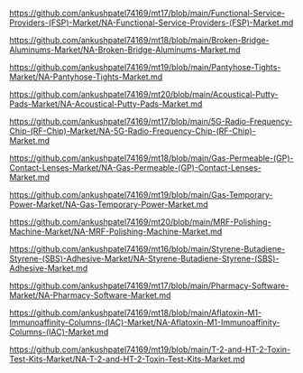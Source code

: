 <p><a href="https://github.com/ankushpatel74169/mt17/blob/main/Functional-Service-Providers-(FSP)-Market/NA-Functional-Service-Providers-(FSP)-Market.md">https://github.com/ankushpatel74169/mt17/blob/main/Functional-Service-Providers-(FSP)-Market/NA-Functional-Service-Providers-(FSP)-Market.md</a></p><p><a href="https://github.com/ankushpatel74169/mt18/blob/main/Broken-Bridge-Aluminums-Market/NA-Broken-Bridge-Aluminums-Market.md">https://github.com/ankushpatel74169/mt18/blob/main/Broken-Bridge-Aluminums-Market/NA-Broken-Bridge-Aluminums-Market.md</a></p><p><a href="https://github.com/ankushpatel74169/mt19/blob/main/Pantyhose-Tights-Market/NA-Pantyhose-Tights-Market.md">https://github.com/ankushpatel74169/mt19/blob/main/Pantyhose-Tights-Market/NA-Pantyhose-Tights-Market.md</a></p><p><a href="https://github.com/ankushpatel74169/mt20/blob/main/Acoustical-Putty-Pads-Market/NA-Acoustical-Putty-Pads-Market.md">https://github.com/ankushpatel74169/mt20/blob/main/Acoustical-Putty-Pads-Market/NA-Acoustical-Putty-Pads-Market.md</a></p><p><a href="https://github.com/ankushpatel74169/mt17/blob/main/5G-Radio-Frequency-Chip-(RF-Chip)-Market/NA-5G-Radio-Frequency-Chip-(RF-Chip)-Market.md">https://github.com/ankushpatel74169/mt17/blob/main/5G-Radio-Frequency-Chip-(RF-Chip)-Market/NA-5G-Radio-Frequency-Chip-(RF-Chip)-Market.md</a></p><p><a href="https://github.com/ankushpatel74169/mt18/blob/main/Gas-Permeable-(GP)-Contact-Lenses-Market/NA-Gas-Permeable-(GP)-Contact-Lenses-Market.md">https://github.com/ankushpatel74169/mt18/blob/main/Gas-Permeable-(GP)-Contact-Lenses-Market/NA-Gas-Permeable-(GP)-Contact-Lenses-Market.md</a></p><p><a href="https://github.com/ankushpatel74169/mt19/blob/main/Gas-Temporary-Power-Market/NA-Gas-Temporary-Power-Market.md">https://github.com/ankushpatel74169/mt19/blob/main/Gas-Temporary-Power-Market/NA-Gas-Temporary-Power-Market.md</a></p><p><a href="https://github.com/ankushpatel74169/mt20/blob/main/MRF-Polishing-Machine-Market/NA-MRF-Polishing-Machine-Market.md">https://github.com/ankushpatel74169/mt20/blob/main/MRF-Polishing-Machine-Market/NA-MRF-Polishing-Machine-Market.md</a></p><p><a href="https://github.com/ankushpatel74169/mt16/blob/main/Styrene-Butadiene-Styrene-(SBS)-Adhesive-Market/NA-Styrene-Butadiene-Styrene-(SBS)-Adhesive-Market.md">https://github.com/ankushpatel74169/mt16/blob/main/Styrene-Butadiene-Styrene-(SBS)-Adhesive-Market/NA-Styrene-Butadiene-Styrene-(SBS)-Adhesive-Market.md</a></p><p><a href="https://github.com/ankushpatel74169/mt17/blob/main/Pharmacy-Software-Market/NA-Pharmacy-Software-Market.md">https://github.com/ankushpatel74169/mt17/blob/main/Pharmacy-Software-Market/NA-Pharmacy-Software-Market.md</a></p><p><a href="https://github.com/ankushpatel74169/mt18/blob/main/Aflatoxin-M1-Immunoaffinity-Columns-(IAC)-Market/NA-Aflatoxin-M1-Immunoaffinity-Columns-(IAC)-Market.md">https://github.com/ankushpatel74169/mt18/blob/main/Aflatoxin-M1-Immunoaffinity-Columns-(IAC)-Market/NA-Aflatoxin-M1-Immunoaffinity-Columns-(IAC)-Market.md</a></p><p><a href="https://github.com/ankushpatel74169/mt19/blob/main/T-2-and-HT-2-Toxin-Test-Kits-Market/NA-T-2-and-HT-2-Toxin-Test-Kits-Market.md">https://github.com/ankushpatel74169/mt19/blob/main/T-2-and-HT-2-Toxin-Test-Kits-Market/NA-T-2-and-HT-2-Toxin-Test-Kits-Market.md</a></p>
